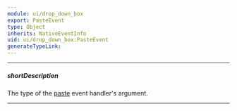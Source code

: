 ```yaml
---
module: ui/drop_down_box
export: PasteEvent
type: Object
inherits: NativeEventInfo
uid: ui/drop_down_box:PasteEvent
generateTypeLink: 
---
```

---
##### shortDescription
The type of the [paste]({basewidgetpath}/Events/#paste) event handler's argument.

---
<!-- Description goes here -->